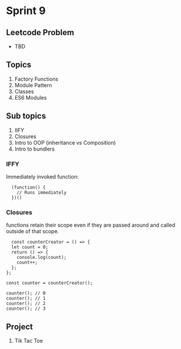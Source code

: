 # Sprint 9 

## Leetcode Problem
 - TBD


## Topics
1. Factory Functions
2. Module Pattern
3. Classes
4. ES6 Modules

## Sub topics
1. IIFY
2. Closures
3. Intro to OOP (inheritance vs Composition)
4. Intro to bundlers


### IFFY
Immediately invoked function:
```
  (function() {
    // Runs immediately
  })()
```

### Closures
functions retain their scope even if they are passed around and called outside of that scope.

```
  const counterCreator = () => {
  let count = 0;
  return () => {
    console.log(count);
    count++;
  };
};

const counter = counterCreator();

counter(); // 0
counter(); // 1
counter(); // 2
counter(); // 3
```

## Project
1. Tik Tac Toe